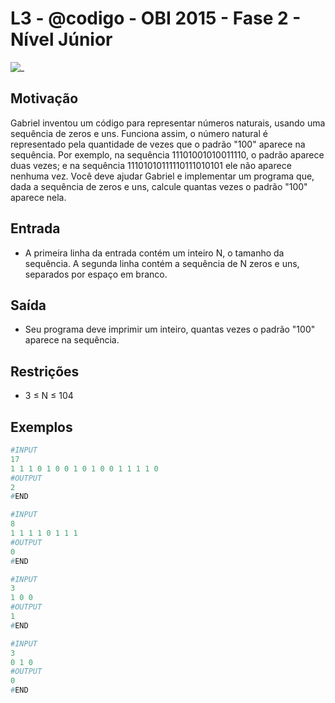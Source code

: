 # L3 - @codigo - OBI 2015 - Fase 2 - Nível Júnior

![_](https://raw.githubusercontent.com/qxcodefup/arcade/master/base/codigo/cover.jpg)

## Motivação

Gabriel inventou um código para representar números naturais, usando uma sequência de zeros e uns. Funciona assim, o número natural é representado pela quantidade de vezes que o padrão "100" aparece na sequência. Por exemplo, na sequência 11101001010011110, o padrão aparece duas vezes; e na sequência 11101010111110111010101 ele não aparece nenhuma vez. Você deve ajudar Gabriel e implementar um programa que, dada a sequência de zeros e uns, calcule quantas vezes o padrão "100" aparece nela.

## Entrada

- A primeira linha da entrada contém um inteiro N, o tamanho da sequência. A segunda linha contém a sequência de N zeros e uns, separados por espaço em branco.

## Saída

- Seu programa deve imprimir um inteiro, quantas vezes o padrão "100" aparece na sequência.

## Restrições

- 3 ≤ N ≤ 104

## Exemplos

``` py
#INPUT
17
1 1 1 0 1 0 0 1 0 1 0 0 1 1 1 1 0
#OUTPUT
2
#END

#INPUT
8
1 1 1 1 0 1 1 1
#OUTPUT
0
#END

#INPUT
3
1 0 0
#OUTPUT
1
#END

#INPUT
3
0 1 0
#OUTPUT
0
#END
```
